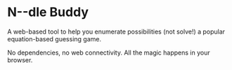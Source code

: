 # N--dle Buddy

A web-based tool to help you enumerate possibilities (not solve!) a popular equation-based guessing game.

No dependencies, no web connectivity. All the magic happens in your browser.